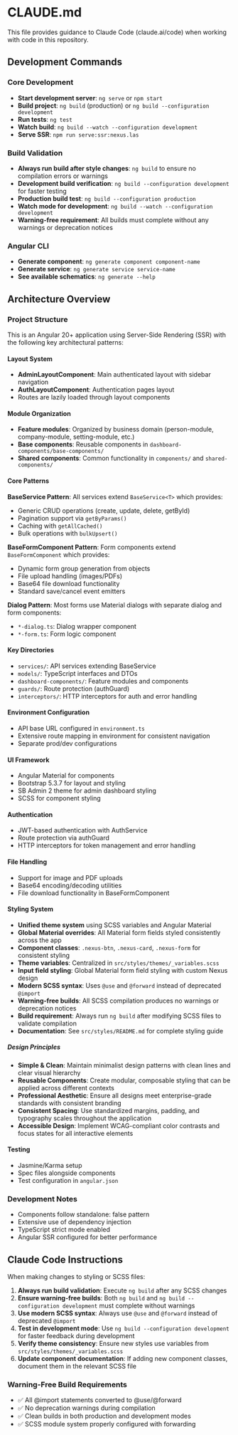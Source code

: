 # CLAUDE.md

This file provides guidance to Claude Code (claude.ai/code) when working with code in this repository.

## Development Commands

### Core Development
- **Start development server**: `ng serve` or `npm start`
- **Build project**: `ng build` (production) or `ng build --configuration development`
- **Run tests**: `ng test`
- **Watch build**: `ng build --watch --configuration development`
- **Serve SSR**: `npm run serve:ssr:nexus.las`

### Build Validation
- **Always run build after style changes**: `ng build` to ensure no compilation errors or warnings
- **Development build verification**: `ng build --configuration development` for faster testing  
- **Production build test**: `ng build --configuration production`
- **Watch mode for development**: `ng build --watch --configuration development`
- **Warning-free requirement**: All builds must complete without any warnings or deprecation notices

### Angular CLI
- **Generate component**: `ng generate component component-name`
- **Generate service**: `ng generate service service-name`
- **See available schematics**: `ng generate --help`

## Architecture Overview

### Project Structure
This is an Angular 20+ application using Server-Side Rendering (SSR) with the following key architectural patterns:

#### Layout System
- **AdminLayoutComponent**: Main authenticated layout with sidebar navigation
- **AuthLayoutComponent**: Authentication pages layout
- Routes are lazily loaded through layout components

#### Module Organization
- **Feature modules**: Organized by business domain (person-module, company-module, setting-module, etc.)
- **Base components**: Reusable components in `dashboard-components/base-components/`
- **Shared components**: Common functionality in `components/` and `shared-components/`

#### Core Patterns

**BaseService Pattern**: All services extend `BaseService<T>` which provides:
- Generic CRUD operations (create, update, delete, getById)
- Pagination support via `getByParams()`
- Caching with `getAllCached()`
- Bulk operations with `bulkUpsert()`

**BaseFormComponent Pattern**: Form components extend `BaseFormComponent` which provides:
- Dynamic form group generation from objects
- File upload handling (images/PDFs)
- Base64 file download functionality
- Standard save/cancel event emitters

**Dialog Pattern**: Most forms use Material dialogs with separate dialog and form components:
- `*-dialog.ts`: Dialog wrapper component
- `*-form.ts`: Form logic component

#### Key Directories
- `services/`: API services extending BaseService
- `models/`: TypeScript interfaces and DTOs
- `dashboard-components/`: Feature modules and components
- `guards/`: Route protection (authGuard)
- `interceptors/`: HTTP interceptors for auth and error handling

#### Environment Configuration
- API base URL configured in `environment.ts`
- Extensive route mapping in environment for consistent navigation
- Separate prod/dev configurations

#### UI Framework
- Angular Material for components
- Bootstrap 5.3.7 for layout and styling
- SB Admin 2 theme for admin dashboard styling
- SCSS for component styling

#### Authentication
- JWT-based authentication with AuthService
- Route protection via authGuard
- HTTP interceptors for token management and error handling

#### File Handling
- Support for image and PDF uploads
- Base64 encoding/decoding utilities
- File download functionality in BaseFormComponent

#### Styling System
- **Unified theme system** using SCSS variables and Angular Material
- **Global Material overrides**: All Material form fields styled consistently across the app
- **Component classes**: `.nexus-btn`, `.nexus-card`, `.nexus-form` for consistent styling
- **Theme variables**: Centralized in `src/styles/themes/_variables.scss`
- **Input field styling**: Global Material form field styling with custom Nexus design
- **Modern SCSS syntax**: Uses `@use` and `@forward` instead of deprecated `@import`
- **Warning-free builds**: All SCSS compilation produces no warnings or deprecation notices
- **Build requirement**: Always run `ng build` after modifying SCSS files to validate compilation
- **Documentation**: See `src/styles/README.md` for complete styling guide

##### Design Principles
- **Simple & Clean**: Maintain minimalist design patterns with clean lines and clear visual hierarchy
- **Reusable Components**: Create modular, composable styling that can be applied across different contexts
- **Professional Aesthetic**: Ensure all designs meet enterprise-grade standards with consistent branding
- **Consistent Spacing**: Use standardized margins, padding, and typography scales throughout the application
- **Accessible Design**: Implement WCAG-compliant color contrasts and focus states for all interactive elements

#### Testing
- Jasmine/Karma setup
- Spec files alongside components
- Test configuration in `angular.json`

### Development Notes
- Components follow standalone: false pattern
- Extensive use of dependency injection
- TypeScript strict mode enabled
- Angular SSR configured for better performance

## Claude Code Instructions
When making changes to styling or SCSS files:
1. **Always run build validation**: Execute `ng build` after any SCSS changes
2. **Ensure warning-free builds**: Both `ng build` and `ng build --configuration development` must complete without warnings
3. **Use modern SCSS syntax**: Always use `@use` and `@forward` instead of deprecated `@import`
4. **Test in development mode**: Use `ng build --configuration development` for faster feedback during development
5. **Verify theme consistency**: Ensure new styles use variables from `src/styles/themes/_variables.scss`
6. **Update component documentation**: If adding new component classes, document them in the relevant SCSS file

### Warning-Free Build Requirements
- ✅ All @import statements converted to @use/@forward
- ✅ No deprecation warnings during compilation
- ✅ Clean builds in both production and development modes
- ✅ SCSS module system properly configured with forwarding